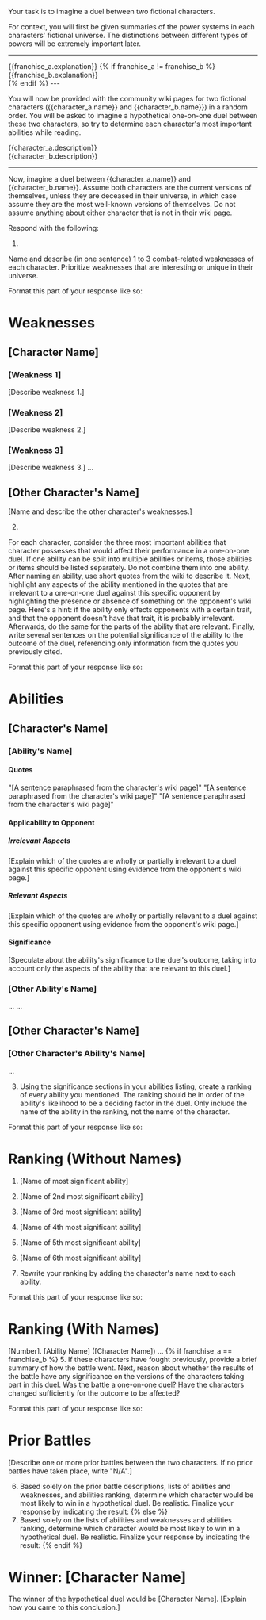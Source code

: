 Your task is to imagine a duel between two fictional characters.

For context, you will first be given summaries of the power systems in each characters' fictional universe. The distinctions between different types of powers will be extremely important later.

---
<title>
{{franchise_a.name}}
</title>
<content>
{{franchise_a.explanation}}
</content>
</article>
{% if franchise_a != franchise_b %}
<article>
<title>
{{franchise_b.name}}
</title>
<content>
{{franchise_b.explanation}}
</content>
</article>{% endif %}
---

You will now be provided with the community wiki pages for two fictional characters ({{character_a.name}} and {{character_b.name}}) in a random order. You will be asked to imagine a hypothetical one-on-one duel between these two characters, so try to determine each character's most important abilities while reading.


<article>
<title>
{{character_a.name}}
</title>
<content>
{{character_a.description}}
</content>
</article>

<article>
<title>
{{character_b.name}}
</title>
<content>
{{character_b.description}}
</content>
</article>

---

Now, imagine a duel between {{character_a.name}} and {{character_b.name}}. Assume both characters are the current versions of themselves, unless they are deceased in their universe, in which case assume they are the most well-known versions of themselves. Do not assume anything about either character that is not in their wiki page.

Respond with the following:

1.
Name and describe (in one sentence) 1 to 3 combat-related weaknesses of each character. Prioritize weaknesses that are interesting or unique in their universe.

Format this part of your response like so:

# Weaknesses
## [Character Name]
### [Weakness 1]
[Describe weakness 1.]
### [Weakness 2]
[Describe weakness 2.]
### [Weakness 3]
[Describe weakness 3.]
...
## [Other Character's Name]
[Name and describe the other character's weaknesses.]


2.
For each character, consider the three most important abilities that character possesses that would affect their performance in a one-on-one duel. If one ability can be split into multiple abilities or items, those abilities or items should be listed separately. Do not combine them into one ability. After naming an ability, use short quotes from the wiki to describe it. Next, highlight any aspects of the ability mentioned in the quotes that are irrelevant to a one-on-one duel against this specific opponent by highlighting the presence or absence of something on the opponent's wiki page. Here's a hint: if the ability only effects opponents with a certain trait, and that the opponent doesn't have that trait, it is probably irrelevant. Afterwards, do the same for the parts of the ability that are relevant. Finally, write several sentences on the potential significance of the ability to the outcome of the duel, referencing only information from the quotes you previously cited.

Format this part of your response like so:

# Abilities
## [Character's Name]
### [Ability's Name]
#### Quotes
"[A sentence paraphrased from the character's wiki page]"
"[A sentence paraphrased from the character's wiki page]"
"[A sentence paraphrased from the character's wiki page]"
#### Applicability to Opponent
##### Irrelevant Aspects
[Explain which of the quotes are wholly or partially irrelevant to a duel against this specific opponent using evidence from the opponent's wiki page.]
##### Relevant Aspects
[Explain which of the quotes are wholly or partially relevant to a duel against this specific opponent using evidence from the opponent's wiki page.]
#### Significance
[Speculate about the ability's significance to the duel's outcome, taking into account only the aspects of the ability that are relevant to this duel.]
### [Other Ability's Name]
...
...
## [Other Character's Name]
### [Other Character's Ability's Name]
...

3. Using the significance sections in your abilities listing, create a ranking of every ability you mentioned. The ranking should be in order of the ability's likelihood to be a deciding factor in the duel. Only include the name of the ability in the ranking, not the name of the character.

Format this part of your response like so:

# Ranking (Without Names)
1. [Name of most significant ability]
2. [Name of 2nd most significant ability]
3. [Name of 3rd most significant ability]
4. [Name of 4th most significant ability]
5. [Name of 5th most significant ability]
6. [Name of 6th most significant ability]

4. Rewrite your ranking by adding the character's name next to each ability.

Format this part of your response like so:

# Ranking (With Names)
[Number]. [Ability Name] ([Character Name])
...
{% if franchise_a == franchise_b %}
5. If these characters have fought previously, provide a brief summary of how the battle went. Next, reason about whether the results of the battle have any significance on the versions of the characters taking part in this duel. Was the battle a one-on-one duel? Have the characters changed sufficiently for the outcome to be affected?

Format this part of your response like so:

# Prior Battles
[Describe one or more prior battles between the two characters. If no prior battles have taken place, write "N/A".]

6. Based solely on the prior battle descriptions, lists of abilities and weaknesses, and abilities ranking, determine which character would be most likely to win in a hypothetical duel. Be realistic. Finalize your response by indicating the result:
{% else %}
5. Based solely on the lists of abilities and weaknesses and abilities ranking, determine which character would be most likely to win in a hypothetical duel. Be realistic. Finalize your response by indicating the result:
{% endif %}
# Winner: [Character Name]
The winner of the hypothetical duel would be [Character Name]. [Explain how you came to this conclusion.]
